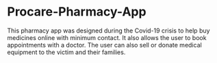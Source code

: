 # Procare-Pharmacy-App
This pharmacy app was designed during the Covid-19 crisis to help buy medicines online with minimum contact. It also allows the user to book appointments with a doctor. The user can also sell or donate medical equipment to the victim and their families.
